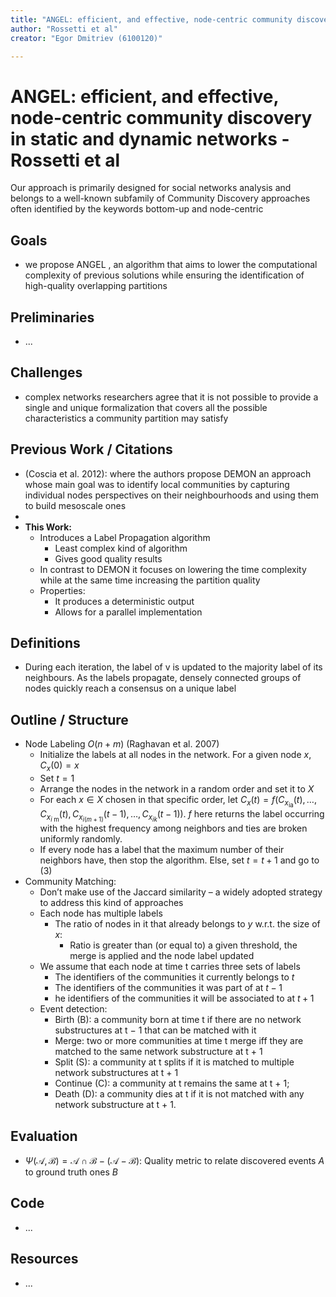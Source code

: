 ```yaml
---
title: "ANGEL: efficient, and effective, node-centric community discovery in static and dynamic networks"
author: "Rossetti et al"
creator: "Egor Dmitriev (6100120)"

---
```


# ANGEL: efficient, and effective, node-centric community discovery in static and dynamic networks - Rossetti et al 

Our approach is primarily designed for social networks analysis and belongs to a well-known subfamily of Community Discovery approaches often identified by the keywords bottom-up and node-centric

## Goals

- we propose ANGEL , an algorithm that aims to lower the computational complexity of previous solutions while ensuring the identification of high-quality overlapping partitions

## Preliminaries

- ...

## Challenges

- complex networks researchers agree that it is not possible to provide a single and unique formalization that covers all the possible characteristics a community partition may satisfy

## Previous Work / Citations

- (Coscia et al. 2012): where the authors propose DEMON an approach whose main goal was to identify local communities by capturing individual nodes perspectives on their neighbourhoods and using them to build mesoscale ones
- 
- **This Work:**
  - Introduces a Label Propagation algorithm
    - Least complex kind of algorithm
    - Gives good quality results
  - In contrast to DEMON it focuses on lowering the time complexity while at the same time increasing the partition quality
  - Properties:
    - It produces a deterministic output 
    - Allows for a parallel implementation

## Definitions

* During each iteration, the label of v is updated to the majority label of its neighbours. As the labels propagate, densely connected groups of nodes quickly reach a consensus on a unique label

## Outline / Structure

- Node Labeling $O (n + m)$ (Raghavan et al. 2007)
  - Initialize the labels at all nodes in the network. For a given node $x$, $C_{x}(0)=x$
  - Set $t = 1$
  - Arrange the nodes in the network in a random order and set it to $X$
  - For each $x \in X$ chosen in that specific order, let $C_{x}(t)=f\left(C_{x_{\mathrm{ia}}}(t), \ldots, C_{x_{i \mathrm{~m}}}(t), C_{x_{i(m+1)}}(t-1), \ldots, C_{x_{i k}}(t-1)\right)$. $f$ here returns the label occurring with the highest frequency among neighbors and ties are broken uniformly randomly.
  - If every node has a label that the maximum number of their neighbors have, then stop the algorithm. Else, set $t=t+1$ and go to (3)
- Community Matching: 
  - Don’t make use of the Jaccard similarity – a widely adopted strategy to address this kind of approaches
  - Each node has multiple labels
    - The ratio of nodes in it that already belongs to $y$ w.r.t. the size of $x$:
      - Ratio is greater than (or equal to) a given threshold, the merge is applied and the node label updated
  - We assume that each node at time t carries three sets of labels
    - The identifiers of the communities it currently belongs to $t$
    - The identifiers of the communities it was part of at $t − 1$
    - he identifiers of the communities it will be associated to at $t + 1$
  - Event detection:
    - Birth (B): a community born at time t if there are no network substructures at t − 1 that can be matched with it
    - Merge: two or more communities at time t merge iff they are matched to the same network substructure at t + 1
    - Split (S): a community at t splits if it is matched to multiple network substructures at t + 1
    - Continue (C): a community at t remains the same at t + 1;
    - Death (D): a community dies at t if it is not matched with any network substructure at t + 1.

## Evaluation

- $\Psi(\mathcal{A}, \mathcal{B})=\mathcal{A} \cap \mathcal{B}-(\mathcal{A}-\mathcal{B})$: Quality metric to relate discovered events $A$ to ground truth ones $B$

## Code

- ...

## Resources

- ...